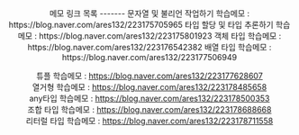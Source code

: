 <div align=center>
메모 링크 목록  
-------
문자열 및 불리언 작업하기 학습메모 : https://blog.naver.com/ares132/223175705965  
타입 할당 및 타입 추론하기 학습메모 : https://blog.naver.com/ares132/223175801923  
객체 타입 학습메모 : https://blog.naver.com/ares132/223176542382  
배열 타입 학습메모 : https://blog.naver.com/ares132/223177506949  


튜플 학습메모 : https://blog.naver.com/ares132/223177628607  
열거형 학습메모 : https://blog.naver.com/ares132/223178485658   
any타입 학습메모 : https://blog.naver.com/ares132/223178500353  
조합 타입 학습메모 : https://blog.naver.com/ares132/223178688668  
리터럴 타입 학습메모 : https://blog.naver.com/ares132/223178711558  
</div>